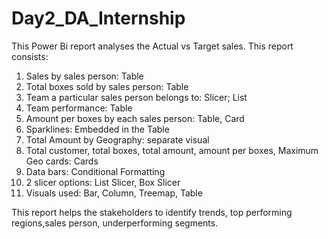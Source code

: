 # Day2_DA_Internship
This Power Bi report analyses the Actual vs Target sales. This report consists:
1. Sales by sales person: Table
2. Total boxes sold by sales person: Table
3. Team a particular sales person belongs to: Slicer; List
4. Team performance: Table
5. Amount per boxes by each sales person: Table, Card
6. Sparklines: Embedded in the Table
7. Total Amount by Geography: separate visual
8. Total customer, total boxes, total amount, amount per boxes, Maximum Geo cards: Cards
9. Data bars: Conditional Formatting
10. 2 slicer options: List Slicer, Box Slicer
11. Visuals used: Bar, Column, Treemap, Table

This report helps the stakeholders to identify trends, top performing regions,sales person, underperforming segments.
